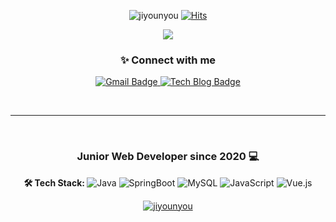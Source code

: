 <p align="center">
  <img alt="jiyounyou" src="https://komarev.com/ghpvc/?username=jiyounyou&label=Profile%20views&color=0e75b6&style=flat" />
  <a href="https://hits.seeyoufarm.com">
  <img alt="Hits" src="https://hits.seeyoufarm.com/api/count/incr/badge.svg?url=https%3A%2F%2Fgithub.com%2Fjiyounyou&count_bg=%239874CB&title_bg=%23685A72&icon=&icon_color=%23E7E7E7&title=hits&edge_flat=true" />
  </a>
</p>

<p align="center">
   <a href="https://jiyounyou.github.io/">
    <img src="https://capsule-render.vercel.app/api?type=waving&color=gradient&height=200&section=header&text=Hello👋,%20I'm%20Jiyoun%20You.&fontSize=40" />
  </a>
</p>

<p align="center">
   <h3 align="center">✨ Connect with me </h3>
</p>

<p align="center">
      <a href="mailto:younny418@gmail.com">
    <img alt="Gmail Badge" src="https://img.shields.io/badge/Gmail-d14836?style=flat-square&logo=Gmail&logoColor=white&link=mailto:younny418@gmail.com" />
  </a>

  <a href="https://jiyounyou.github.io/">
    <img alt="Tech Blog Badge" src="http://img.shields.io/badge/-Tech%20blog-black?style=flat-square&logo=github&link=https://jiyounyou.github.io" />
  </a>

<!-- [![Gmail Badge](https://img.shields.io/badge/Gmail-d14836?style=flat-square&logo=Gmail&logoColor=white&link=mailto:younny418@gmail.com)](mailto:younny418@gmail.com)
[![Tech Blog Badge](http://img.shields.io/badge/-Tech%20blog-black?style=flat-square&logo=github&link=https://jiyounyou.github.io)](https://jiyounyou.github.io)
[![Blog Badge](http://img.shields.io/badge/-Blog-blue?style=flat-square&logo=0E9648&link=https://jiyounyou.github.io/)](https://jiyounyou.github.io/) 
[![Hits](https://hits.seeyoufarm.com/api/count/incr/badge.svg?url=https%3A%2F%2Fgithub.com%2Fjiyounyou&count_bg=%239874CB&title_bg=%23685A72&icon=&icon_color=%23E7E7E7&title=hits&edge_flat=true)](https://hits.seeyoufarm.com)
-->
</p>


<br>

---

<br>

<h3 align="center">Junior Web Developer since 2020 💻</h3>

<p align="center">
  <b>🛠 Tech Stack: </b>
  <img alt="Java" src="https://img.shields.io/badge/Java-007396?style=flat-square&logo=Java&logoColor=white"/>
  <img alt="SpringBoot" src="https://img.shields.io/badge/SpringBoot-6DB33F?style=flat-square&logo=Spring&logoColor=white" />
  <img alt="MySQL" src="https://img.shields.io/badge/MySQL-4479a1?style=flat-square&logo=mysql&logoColor=white" />
  <img alt="JavaScript" src="https://img.shields.io/badge/JavaScript-f7df1e?style=flat-square&logo=javascript&logoColor=black" />
  <img alt="Vue.js" src="https://img.shields.io/badge/-Vue-4fc08d?style=flat&logo=vuedotjs&logoColor=fff" />
</p>

<p align="center">
   <a href="https://github.com/jiyounyou">
     <img align="center" src="https://github-readme-stats.vercel.app/api?username=jiyounyou&show_icons=true&locale=en&theme=radical" alt="jiyounyou" />
   </a>
</p>

<!-- 
<p align="center">
   <a href="https://github.com/jiyounyou">
      <img align="center" src="https://github-readme-stats.vercel.app/api/top-langs/?username=jiyounyou&layout=compact&theme=radical" alt="jiyounyou" />
   </a>
</p>
 -->

<br>  
  


<!--
**jiyounyou/jiyounyou** is a ✨ _special_ ✨ repository because its `README.md` (this file) appears on your GitHub profile.

Here are some ideas to get you started:

- 🔭 I’m currently working on ...
- 🌱 I’m currently learning ...
- 👯 I’m looking to collaborate on ...
- 🤔 I’m looking for help with ...
- 💬 Ask me about ...
- 📫 How to reach me: ...
- 😄 Pronouns: ...
- ⚡ Fun fact: ...
-->
